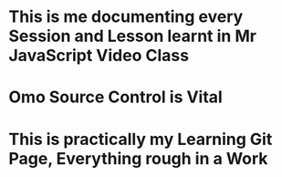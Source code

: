 # This is me documenting every Session and Lesson learnt in Mr JavaScript Video Class
# Omo Source Control is Vital
# This is practically my Learning Git Page, Everything rough in a Work
